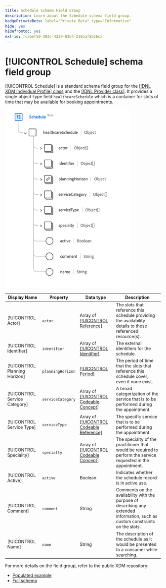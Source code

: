 ```yaml
---
title: Schedule Schema Field Group
description: Learn about the Schedule schema field group.
badgePrivateBeta: label="Private Beta" type="Informative"
hide: yes
hidefromtoc: yes
exl-id: fcabef50-203c-4239-81b4-210aaf5b26ca
---
```

# [!UICONTROL Schedule] schema field group

[!UICONTROL Schedule] is a standard schema field group for the [[!DNL XDM Individual Profile] class](../../../classes/individual-profile.md) and the [[!DNL Provider class]](../../../classes/provider.md). It provides a single object-type field `healthcareSchedule` which is a container for slots of time that may be available for booking appointments.

![Field group structure](../../../images/healthcare/field-groups/schedule.png)

| Display Name | Property | Data type | Description |
| --- | --- | --- | --- |
| [!UICONTROL Actor] | `actor` | Array of [[!UICONTROL Reference]](../data-types/reference.md) | The slots that reference this schedule providing the availability details to these referenced resource(s). |
| [!UICONTROL Identifier] | `identifier`| Array of [[!UICONTROL Identifier]](../data-types/identifier.md) | The external identifiers for the schedule. |
| [!UICONTROL Planning Horizon] | `planningHorizon` | [[!UICONTROL Period]](../data-types/period.md) | The period of time that the slots that reference this schedule cover, even if none exist. |
| [!UICONTROL Service Category] | `serviceCategory` | Array of [[!UICONTROL Codeable Concept]](../data-types/codeable-concept.md) | A broad categorization of the service that is to be performed during the appointment. |
| [!UICONTROL Service Type] | `serviceType` | Array of [[!UICONTROL Codeable Reference]](../data-types/codeable-reference.md) | The specific service that is to be performed during the appointment. |
| [!UICONTROL Speciality] | `specialty` | Array of [[!UICONTROL Codeable Concept]](../data-types/codeable-concept.md) | The specialty of the practitioner that would be required to perform the service requested in the appointment. |
| [!UICONTROL Active] | `active` | Boolean | Indicates whether the schedule record is in active use. |
| [!UICONTROL Comment] | `comment` | String | Comments on the availability with the purpose of describing any extended information, such as custom constraints on the slots. |
| [!UICONTROL Name] | `name` | String | The description of the schedule as it would be presented to a consumer while searching. |

For more details on the field group, refer to the public XDM repository:

* [Populated example](https://github.com/adobe/xdm/blob/master/extensions/industry/healthcare/fhir/fieldgroups/schedule.example.1.json)
* [Full schema](https://github.com/adobe/xdm/blob/master/extensions/industry/healthcare/fhir/fieldgroups/schedule.schema.json)
